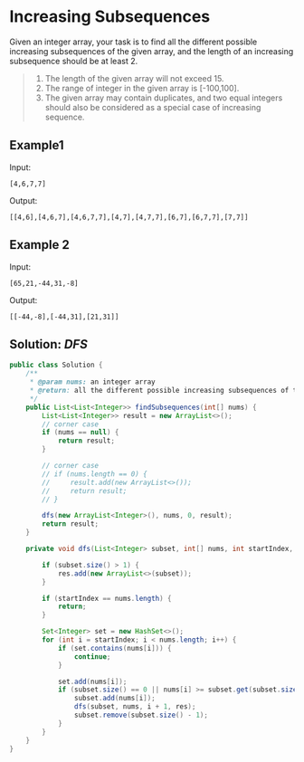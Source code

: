 # Increasing Subsequences
Given an integer array, your task is to find all the different possible increasing subsequences of the given array, and the length of an increasing subsequence should be at least 2.

>1. The length of the given array will not exceed 15.    
>2. The range of integer in the given array is [-100,100].
>3. The given array may contain duplicates, and two equal integers should also be considered as a special case of increasing sequence.

## Example1
Input:
```
[4,6,7,7]

```
Output:
```
[[4,6],[4,6,7],[4,6,7,7],[4,7],[4,7,7],[6,7],[6,7,7],[7,7]]

```

## Example 2
Input:
```
[65,21,-44,31,-8]

```
Output:
```
[[-44,-8],[-44,31],[21,31]]
```

## Solution: *DFS*

```java
public class Solution {
    /**
     * @param nums: an integer array
     * @return: all the different possible increasing subsequences of the given array
     */
    public List<List<Integer>> findSubsequences(int[] nums) {
        List<List<Integer>> result = new ArrayList<>();
        // corner case
        if (nums == null) {
            return result;
        }

        // corner case
        // if (nums.length == 0) {
        //     result.add(new ArrayList<>());
        //     return result;
        // }

        dfs(new ArrayList<Integer>(), nums, 0, result);
        return result;
    }

    private void dfs(List<Integer> subset, int[] nums, int startIndex, List<List<Integer>> res) {

        if (subset.size() > 1) {
            res.add(new ArrayList<>(subset));
        }

        if (startIndex == nums.length) {
            return;
        }

        Set<Integer> set = new HashSet<>();
        for (int i = startIndex; i < nums.length; i++) {
            if (set.contains(nums[i])) {
                continue;
            }

            set.add(nums[i]);
            if (subset.size() == 0 || nums[i] >= subset.get(subset.size() - 1)) {
                subset.add(nums[i]);
                dfs(subset, nums, i + 1, res);
                subset.remove(subset.size() - 1);
            }
        }
    }
}
```
